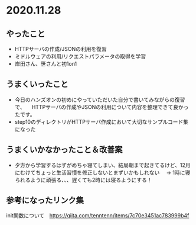 # 2020.11.28

## やったこと

- HTTPサーバの作成/JSONの利用を復習
- ミドルウェアの利用/リクエストパラメータの取得を学習
- 岸田さん、笹さんと初1on1

## うまくいったこと

- 今日のハンズオンの初めにやっていただいた自分で書いてみながらの復習で、
　HTTPサーバの作成やJSONの利用について内容を整理できて良かったです。
- step10のディレクトリがHTTPサーバ作成において大切なサンプルコード集になった

## うまくいかなかったこと＆改善案

- 夕方から学習するはずがめちゃ寝てしまい、結局朝まで起きてるけど、12月にむけてちょっと生活習慣を修正しないとまずいかもしれない
　→ 1時に寝られるように頑張る、、、遅くても2時には寝るようにする！

## 参考になったリンク集

init関数について　https://qiita.com/tenntenn/items/7c70e3451ac783999b4f
